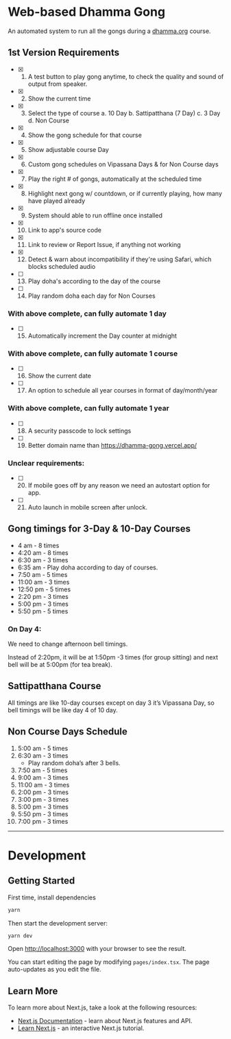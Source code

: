 # Web-based Dhamma Gong

An automated system to run all the gongs during a [dhamma.org](https://dhamma.org) course.

## 1st Version Requirements

- [x] 1. A test button to play gong anytime, to check the quality and sound of output from speaker.
- [x] 2. Show the current time
- [x] 3. Select the type of course
    a. 10 Day
    b. Sattipatthana (7 Day)
    c. 3 Day
    d. Non Course
- [x] 4. Show the gong schedule for that course
- [x] 5. Show adjustable course Day
- [x] 6. Custom gong schedules on Vipassana Days & for Non Course days
- [x] 7. Play the right # of gongs, automatically at the scheduled time
- [x] 8. Highlight next gong w/ countdown, or if currently playing, how many have played already
- [x] 9. System should able to run offline once installed
- [x] 10. Link to app's source code
- [x] 11. Link to review or Report Issue, if anything not working
- [x] 12. Detect & warn about incompatibility if they're using Safari, which blocks scheduled audio
- [ ] 13. Play doha's according to the day of the course
- [ ] 14. Play random doha each day for Non Courses

### With above complete, can fully automate 1 day

- [ ] 15. Automatically increment the Day counter at midnight

### With above complete, can fully automate 1 course

- [ ] 16. Show the current date
- [ ] 17. An option to schedule all year courses in format of day/month/year

### With above complete, can fully automate 1 year

- [ ] 18. A security passcode to lock settings
- [ ] 19. Better domain name than https://dhamma-gong.vercel.app/

### Unclear requirements:

- [ ] 20. If mobile goes off by any reason we need an autostart option for app.
- [ ] 21. Auto launch in mobile screen after unlock.


## Gong timings for 3-Day & 10-Day Courses

- 4 am - 8 times
- 4:20 am - 8 times
- 6:30 am - 3 times
- 6:35 am - Play doha according to day of courses.
- 7:50 am - 5 times
- 11:00 am - 3 times
- 12:50 pm - 5 times
- 2:20 pm - 3 times
- 5:00 pm - 3 times
- 5:50 pm - 5 times

### On Day 4:

We need to change afternoon bell timings.

Instead of 2:20pm, it will be at 1:50pm -3 times (for group sitting) and next bell will be at 5:00pm (for tea break).

## Sattipatthana Course

All timings are like 10-day courses except on day 3 it’s Vipassana Day, so bell timings will be like day 4 of 10 day.

## Non Course Days Schedule

1. 5:00 am - 5 times
2. 6:30 am - 3 times
    - Play random doha’s after 3 bells.
3. 7:50 am - 5 times
4. 9:00 am - 3 times
5. 11:00 am - 3 times
6. 2:00 pm - 3 times
7. 3:00 pm - 3 times
8. 5:00 pm - 3 times
9. 5:50 pm - 3 times
10. 7:00 pm - 3 times

---

# Development

## Getting Started

First time, install dependencies

```bash
yarn
```

Then start the development server:

```bash
yarn dev
```

Open [http://localhost:3000](http://localhost:3000) with your browser to see the result.

You can start editing the page by modifying `pages/index.tsx`. The page auto-updates as you edit the file.

## Learn More

To learn more about Next.js, take a look at the following resources:

- [Next.js Documentation](https://nextjs.org/docs) - learn about Next.js features and API.
- [Learn Next.js](https://nextjs.org/learn) - an interactive Next.js tutorial.
